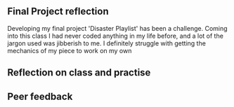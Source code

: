 ## Final Project reflection
Developing my final project 'Disaster Playlist' has been a challenge. Coming into this class I had never coded anything in my life before, and a lot of the jargon used was jibberish to me. I definitely struggle with getting the mechanics of my piece to work on my own


## Reflection on class and practise



## Peer feedback
